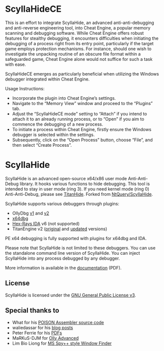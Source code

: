 # ScyllaHideCE
This is an effort to integrate ScyllaHide, an advanced anti-anti-debugging and anti-reverse engineering tool, into Cheat Engine, a popular memory scanning and debugging software. While Cheat Engine offers robust features for stealthy debugging, it encounters difficulties when initiating the debugging of a process right from its entry point, particularly if the target game employs protection mechanisms. For instance, should one wish to investigate the unpacking routine of an obscure file format within a safeguarded game, Cheat Engine alone would not suffice for such a task with ease.

ScyllaHideCE emerges as particularly beneficial when utilizing the Windows debugger integrated within Cheat Engine.

Usage Instructions:
- Incorporate the plugin into Cheat Engine’s settings.
- Navigate to the “Memory View” window and proceed to the “Plugins” tab.
- Adjust the “ScyllaHideCE mode” setting to “Attach” if you intend to attach it to an already running process, or to “Open” if you aim to commence the debugging of a new process.
- To initiate a process within Cheat Engine, firstly ensure the Windows debugger is selected within the settings.
- Subsequently, click on the “Open Process” button, choose “File”, and then select “Create Process”.



# ScyllaHide

ScyllaHide is an advanced open-source x64/x86 user mode Anti-Anti-Debug library. It hooks various functions to hide debugging. This tool is intended to stay in user mode (ring 3). If you need kernel mode (ring 0) Anti-Anti-Debug, please see [TitanHide](https://github.com/mrexodia/titanhide). Forked from [NtQuery/ScyllaHide](https://bitbucket.org/NtQuery/scyllahide).

ScyllaHide supports various debuggers through plugins:

- OllyDbg [v1](http://www.ollydbg.de) and [v2](http://www.ollydbg.de/version2.html)
- [x64dbg](https://x64dbg.com)
- [Hex-Rays IDA](https://www.hex-rays.com/products/ida/) v6 (not supported)
- TitanEngine v2 ([original](http://www.reversinglabs.com/open-source/titanengine.html) and [updated](https://github.com/x64dbg/TitanEngine/) versions)

PE x64 debugging is fully supported with plugins for x64dbg and IDA.

Please note that ScyllaHide is not limited to these debuggers. You can use the standalone command line version of ScyllaHide. You can inject ScyllaHide into any process debugged by any debugger.

More information is available in the [documentation](https://github.com/x64dbg/ScyllaHide/releases/download/docs-2019-05-17/ScyllaHide.pdf) (PDF).

## License
ScyllaHide is licensed under the [GNU General Public License v3](https://www.gnu.org/licenses/gpl-3.0.en.html).

## Special thanks to
- What for his [POISON Assembler source code](https://tuts4you.com/download.php?view.2281)
- waliedassar for his [blog posts](http://waleedassar.blogspot.de)
- Peter Ferrie for his [PDFs](http://pferrie.host22.com)
- MaRKuS-DJM for [Olly Advanced](http://www.openrce.org/downloads/details/241/Olly_Advanced)
- Lim Bio Liong for [MS Spy++ style Window Finder](http://www.codeproject.com/Articles/1698/MS-Spy-style-Window-Finder)
